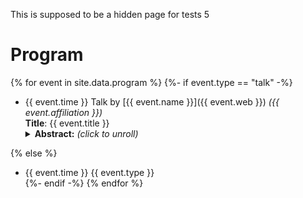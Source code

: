 This is supposed to be a hidden page for tests 5

# Program

<!-- Here we do a loop over the data registered in _data/program.yml by using Liquid for Jekyll -->
{% for event in site.data.program %}
{%- if event.type == "talk" -%}
- {{ event.time }} Talk by [{{ event.name }}]({{ event.web }}) *({{ event.affiliation }})*<br/>
  **Title**: {{ event.title }}<br/>
  <details>
  <summary><b>Abstract:</b> <i>(click to unroll)</i></summary>
  <p>{{ event.abstract }}</p>
  </details>
{% else %}
- {{ event.time }} {{ event.type }}<br/>
{%- endif -%}
{% endfor %}
